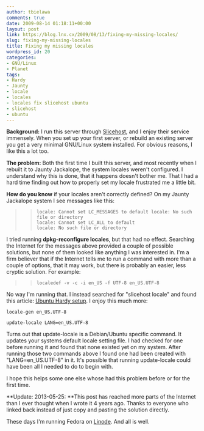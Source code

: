 ```yaml
---
author: tbielawa
comments: true
date: 2009-08-14 01:18:11+00:00
layout: post
link: https://blog.lnx.cx/2009/08/13/fixing-my-missing-locales/
slug: fixing-my-missing-locales
title: Fixing my missing locales
wordpress_id: 20
categories:
- GNU/Linux
- Planet
tags:
- Hardy
- Jaunty
- locale
- locales
- locales fix slicehost ubuntu
- slicehost
- ubuntu
---
```


**Background:** I run this server through [Slicehost](http://slicehost.com), and I enjoy their service immensely. When you set up your first server, or rebuild an existing server you get a very minimal GNU/Linux system installed. For obvious reasons, I like this a lot too.

**The problem:** Both the first time I built this server, and most recently when I rebuilt it to Jaunty Jackalope, the system locales weren't configured. I understand why this is done, that it happens doesn't bother me. That I had a hard time finding out how to properly set my locale frustrated me a little bit.

**How do you know** if your locales aren't correctly defined? On my Jaunty Jackalope system I see messages like this:


<blockquote>

>     
>     locale: Cannot set LC_MESSAGES to default locale: No such file or directory
>     locale: Cannot set LC_ALL to default
>     locale: No such file or directory
> 
> 
</blockquote>


I tried running **dpkg-reconfigure locales**, but that had no effect. Searching the Internet for the messages above provided a couple of possible solutions, but none of them looked like anything I was interested in. I'm a firm believer that if the Internet tells me to run a command with more than a couple of options, that it may work, but there is probably an easier, less cryptic solution. For example:


<blockquote>

>     
>     localedef -v -c -i en_US -f UTF-8 en_US.UTF-8
> 
> 
</blockquote>


No way I'm running that. I instead searched for "slicehost locale" and found this article: [Ubuntu Hardy setup](http://articles.slicehost.com/2008/4/25/ubuntu-hardy-setup-page-2). I enjoy this much more:

    
    locale-gen en_US.UTF-8
    
    update-locale LANG=en_US.UTF-8


Turns out that update-locale is a Debian/Ubuntu specific command. It updates your systems default locale setting file. I had checked for one before running it and found that none existed yet on my system. After running those two commands above I found one had been created with "LANG=en_US.UTF-8" in it. It's possible that running update-locale could have been all I needed to do to begin with.

I hope this helps some one else whose had this problem before or for the first time.



**Update: 2013-05-25: **This post has reached more parts of the Internet than I ever thought when I wrote it 4 years ago. Thanks to everyone who linked back instead of just copy and pasting the solution directly.

These days I'm running Fedora on [Linode](https://www.linode.com/). And all is well.
